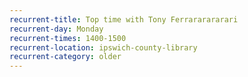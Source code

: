 ```yaml
---
recurrent-title: Top time with Tony Ferrararararari
recurrent-day: Monday
recurrent-times: 1400-1500
recurrent-location: ipswich-county-library
recurrent-category: older
---
```

